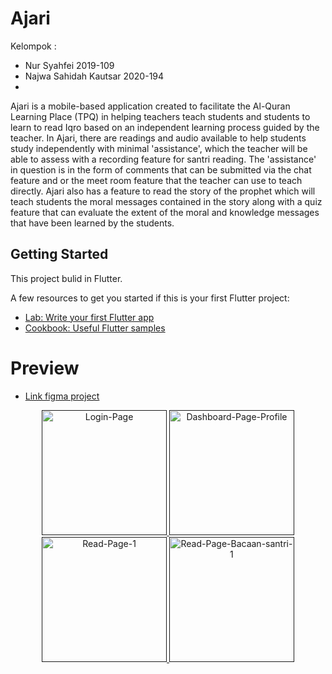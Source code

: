 # Ajari

Kelompok : 
- Nur Syahfei 2019-109
- Najwa Sahidah Kautsar 2020-194
- 

<p>
    Ajari is a mobile-based application created to facilitate the Al-Quran Learning Place (TPQ) in helping teachers teach students and students to learn to read Iqro based on an independent learning process guided by the teacher. In Ajari, there are readings and audio available to help students study independently with minimal 'assistance', which the teacher will be able to assess with a recording feature for santri reading. The 'assistance' in question is in the form of comments that can be submitted via the chat feature and or the meet room feature that the teacher can use to teach directly. Ajari also has a feature to read the story of the prophet which will teach students the moral messages contained in the story along with a quiz feature that can evaluate the extent of the moral and knowledge messages that have been learned by the students.
</p>

## Getting Started

This project bulid in Flutter.

A few resources to get you started if this is your first Flutter project:

- [Lab: Write your first Flutter app](https://flutter.dev/docs/get-started/codelab)
- [Cookbook: Useful Flutter samples](https://flutter.dev/docs/cookbook)

# Preview

- [Link figma project](https://www.figma.com/file/n9NH3GgFIGjTRz0wmFmyzc/AJARI)

<p align="center">
    <a href="" target="_blank">
      <img src="https://i.ibb.co/dJ5MxFP/Login-Page.png" alt="Login-Page" border="0" width="200">
      <img src="https://i.ibb.co/rwvBg0Y/Dashboard-Page-Profile.png" alt="Dashboard-Page-Profile" border="0" width="200">
      <img src="https://i.ibb.co/1rjrQJS/Read-Page-1.png" alt="Read-Page-1" border="0"  width="200">
      <img src="https://i.ibb.co/ZGFThGD/Read-Page-Bacaan-santri-1.png" alt="Read-Page-Bacaan-santri-1" border="0" width="200">
  </a>
</p>
